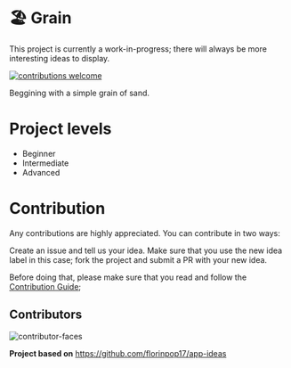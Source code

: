 # 🏖️  Grain

This project is currently a work-in-progress; there will always be more interesting ideas to display.

<a href="/reliut-g/grain/blob/master/CONTRIBUTING.md"><img src="https://camo.githubusercontent.com/f5054ffcd4245c10d3ec85ef059e07aacf787b560f83ad4aec2236364437d097/68747470733a2f2f696d672e736869656c64732e696f2f62616467652f636f6e747269627574696f6e732d77656c636f6d652d627269676874677265656e2e7376673f7374796c653d666c6174" alt="contributions welcome" data-canonical-src="https://img.shields.io/badge/contributions-welcome-brightgreen.svg?style=flat" style="max-width:100%;"></a>

Beggining with a simple grain of sand.

# Project levels

- Beginner
- Intermediate
- Advanced

# Contribution

Any contributions are highly appreciated.
You can contribute in two ways:

Create an issue and tell us your idea.
Make sure that you use the new idea label in this case;
fork the project and submit a PR with your new idea.

Before doing that, please make sure that you read and follow the [Contribution Guide](/CONTRIBUTING.md);

## Contributors

![contributor-faces](https://contributors-svg.vercel.app/api/svg?user=reliut-g&repo=grain)

**Project based on** https://github.com/florinpop17/app-ideas
